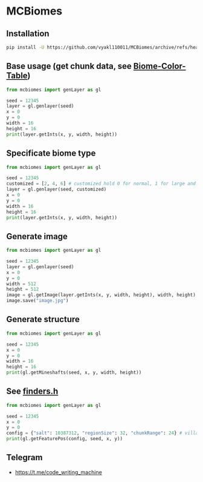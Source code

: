 # MCBiomes
## Installation
```bash
pip install -U https://github.com/vyakl110011/MCBiomes/archive/refs/heads/master.zip
```
## Base usage (get chunk data, see [Biome-Color-Table](https://github.com/toolbox4minecraft/amidst/wiki/Biome-Color-Table))
```python
from mcbiomes import genLayer as gl

seed = 12345
layer = gl.genlayer(seed)
x = 0
y = 0
width = 16
height = 16
print(layer.getInts(x, y, width, height))
```
## Specificate biome type
```python
from mcbiomes import genLayer as gl

seed = 12345
customized = [2, 4, 6] # customized hold 0 for normal, 1 for large and 2 for fully cuztomized, 4 for default1.1, then it holds biomeSize and river size then chunk composition
layer = gl.genlayer(seed, customized)
x = 0
y = 0
width = 16
height = 16
print(layer.getInts(x, y, width, height))
```
## Generate image
```python
from mcbiomes import genLayer as gl

seed = 12345
layer = gl.genlayer(seed)
x = 0
y = 0
width = 512
height = 512
image = gl.getImage(layer.getInts(x, y, width, height), width, height)
image.save("image.jpg")
```

## Generate structure
```python
from mcbiomes import genLayer as gl

seed = 12345
x = 0
y = 0
width = 16
height = 16
print(gl.getMineshafts(seed, x, y, width, height)) 
```
## See [finders.h](https://github.com/Cubitect/cubiomes/blob/849839af55dc3650a00017368761d9189a2ea11a/finders.h)
```python
from mcbiomes import genLayer as gl

seed = 12345
x = 0
y = 0
config = {"salt": 10387312, "regionSize": 32, "chunkRange": 24} # village
print(gl.getFeaturePos(config, seed, x, y))
```


## Telegram
-  https://t.me/code_writing_machine
